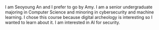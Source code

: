 I am Seoyoung An and I prefer to go by Amy. I am a senior undergraduate majoring in Computer Science and minoring in cybersecurity and machine learning.
I chose this course because digital archeology is interesting so I wanted to learn about it. I am interested in AI for security.
